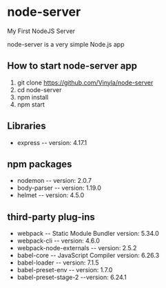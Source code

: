# node-server
My First NodeJS Server

node-server is a very simple Node.js app

## How to start node-server app

1. git clone https://github.com/Vinyla/node-server
2. cd node-server
3. npm install
4. npm start

## Libraries
* express -- version: 4.17.1

## npm packages
* nodemon -- version: 2.0.7
* body-parser -- version: 1.19.0
* helmet -- version: 4.5.0

## third-party plug-ins
* webpack -- Static Module Bundler version: 5.34.0
* webpack-cli -- version: 4.6.0
* webpack-node-externals -- version: 2.5.2
* babel-core -- JavaScript Compiler version: 6.26.3
* babel-loader -- version: 7.1.5
* babel-preset-env -- version: 1.7.0
* babel-preset-stage-2 --version: 6.24.1
